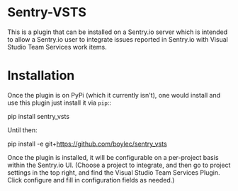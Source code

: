 Sentry-VSTS
===============

This is a plugin that can be installed on a Sentry.io server which is intended
to allow a Sentry.io user to integrate issues reported in Sentry.io with Visual
Studio Team Services work items.


Installation
============

Once the plugin is on PyPi (which it currently isn't), one would install and use
this plugin just install it via ``pip``::

  pip install sentry_vsts


Until then:

  pip install -e git+https://github.com/boylec/sentry_vsts

Once the plugin is installed, it will be configurable on a per-project basis
within the Sentry.io UI. (Choose a project to integrate, and then go to project
settings in the top right, and find the Visual Studio Team Services Plugin.
Click configure and fill in configuration fields as needed.)
